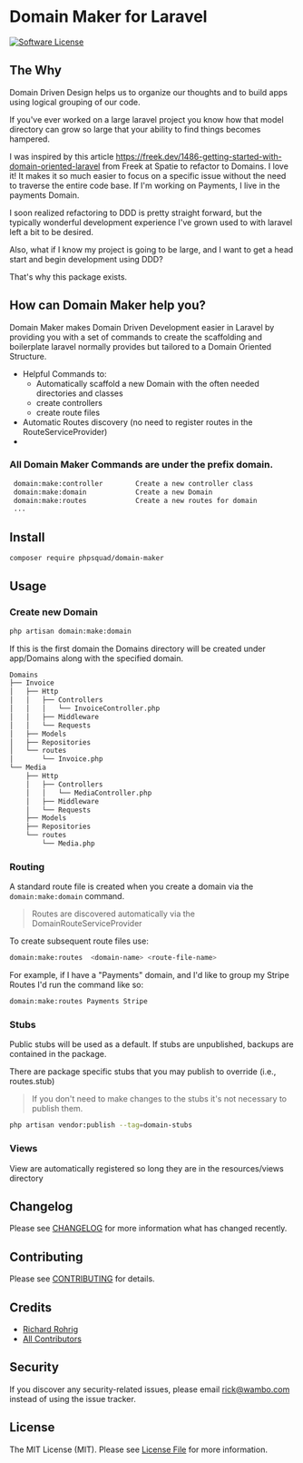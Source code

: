 # Domain Maker for Laravel

[![Software License](https://img.shields.io/badge/license-MIT-brightgreen.svg?style=flat-square)](LICENSE.md)

## The Why
Domain Driven Design helps us to organize our thoughts and to build apps using logical grouping of our code. 

If you've ever worked on a large laravel project you know how that model directory can grow so large that your ability to find things becomes hampered. 

I was inspired by this article https://freek.dev/1486-getting-started-with-domain-oriented-laravel from Freek at Spatie to refactor to Domains. 
I love it! It makes it so much easier to focus on a specific issue without the need to traverse the entire code base. 
If I'm working on Payments, I live in the payments Domain.  

I soon realized refactoring to DDD is pretty straight forward, but the typically wonderful development experience I've grown used to with laravel
left a bit to be desired. 

Also, what if I know my project is going to be large, and I want to get a head start and begin development using DDD?

That's why this package exists. 



## How can Domain Maker help you?
Domain Maker makes Domain Driven Development easier in Laravel by providing you with a set of commands to create the scaffolding and boilerplate 
laravel normally provides but tailored to a Domain Oriented Structure. 

* Helpful Commands to:
  * Automatically scaffold a new Domain with the often needed directories and classes
  * create controllers
  * create route files
* Automatic Routes discovery (no need to register routes in the RouteServiceProvider)
*

### All Domain Maker Commands are under the prefix domain.

```bash
 domain:make:controller        Create a new controller class
 domain:make:domain            Create a new Domain
 domain:make:routes            Create a new routes for domain
 ...
```

## Install
```bash
composer require phpsquad/domain-maker
```

## Usage

### Create new Domain
```bash
php artisan domain:make:domain
```
If this is the first domain the Domains directory will be created under app/Domains along with the specified domain. 

```Bash
Domains
├── Invoice
│   ├── Http
│   │   ├── Controllers
│   │   │   └── InvoiceController.php
│   │   ├── Middleware
│   │   └── Requests
│   ├── Models
│   ├── Repositories
│   └── routes
│       └── Invoice.php
└── Media
    ├── Http
    │   ├── Controllers
    │   │   └── MediaController.php
    │   ├── Middleware
    │   └── Requests
    ├── Models
    ├── Repositories
    └── routes
        └── Media.php

```


### Routing
A standard route file is created when you create a domain via the `domain:make:domain` command. 
>Routes are discovered automatically via the DomainRouteServiceProvider

To create subsequent route files use:

```bash
domain:make:routes  <domain-name> <route-file-name>
```
For example, if I have a "Payments" domain, and I'd like to group my Stripe Routes I'd run the command like so:

```bash
domain:make:routes Payments Stripe
```

### Stubs
Public stubs will be used as a default. If stubs are unpublished, backups are contained in the package. 

There are package specific stubs that you may publish to override (i.e., routes.stub)

> If you don't need to make changes to the stubs it's not necessary to publish them. 
```bash
php artisan vendor:publish --tag=domain-stubs
```
### Views
View are automatically registered so long they are in the resources/views directory

## Changelog
Please see [CHANGELOG](CHANGELOG.md) for more information what has changed recently.

## Contributing
Please see [CONTRIBUTING](CONTRIBUTING.md) for details.

## Credits

- [Richard Rohrig](https://github.com/phpsquad)
- [All Contributors](https://github.com/phpsquad/domain-maker/contributors)

## Security
If you discover any security-related issues, please email rick@wambo.com instead of using the issue tracker.

## License
The MIT License (MIT). Please see [License File](/LICENSE.md) for more information.

